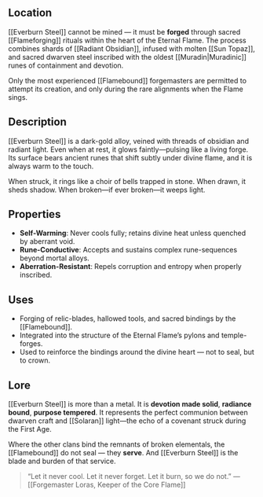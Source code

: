 ## Location  
[[Everburn Steel]] cannot be mined — it must be **forged** through sacred [[Flameforging]] rituals within the heart of the Eternal Flame. The process combines shards of [[Radiant Obsidian]], infused with molten [[Sun Topaz]], and sacred dwarven steel inscribed with the oldest [[Muradin|Muradinic]] runes of containment and devotion.

Only the most experienced [[Flamebound]] forgemasters are permitted to attempt its creation, and only during the rare alignments when the Flame sings.

## Description  
[[Everburn Steel]] is a dark-gold alloy, veined with threads of obsidian and radiant light. Even when at rest, it glows faintly—pulsing like a living forge. Its surface bears ancient runes that shift subtly under divine flame, and it is always warm to the touch.

When struck, it rings like a choir of bells trapped in stone. When drawn, it sheds shadow. When broken—if ever broken—it weeps light.

## Properties  
- **Self-Warming**: Never cools fully; retains divine heat unless quenched by aberrant void.
- **Rune-Conductive**: Accepts and sustains complex rune-sequences beyond mortal alloys.
- **Aberration-Resistant**: Repels corruption and entropy when properly inscribed.

## Uses  
- Forging of relic-blades, hallowed tools, and sacred bindings by the [[Flamebound]].
- Integrated into the structure of the Eternal Flame’s pylons and temple-forges.
- Used to reinforce the bindings around the divine heart — not to seal, but to crown.

## Lore  
[[Everburn Steel]] is more than a metal. It is **devotion made solid**, **radiance bound**, **purpose tempered**. It represents the perfect communion between dwarven craft and [[Solaran]] light—the echo of a covenant struck during the First Age.

Where the other clans bind the remnants of broken elementals, the [[Flamebound]] do not seal — they **serve**. And [[Everburn Steel]] is the blade and burden of that service.

> “Let it never cool. Let it never forget. Let it burn, so we do not.” — [[Forgemaster Loras, Keeper of the Core Flame]]
